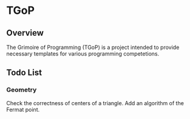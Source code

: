# TGoP
## Overview
The Grimoire of Programming (TGoP) is a project intended to provide necessary templates for various programming competetions.
## Todo List
### Geometry
Check the correctness of centers of a triangle.
Add an algorithm of the Fermat point.


